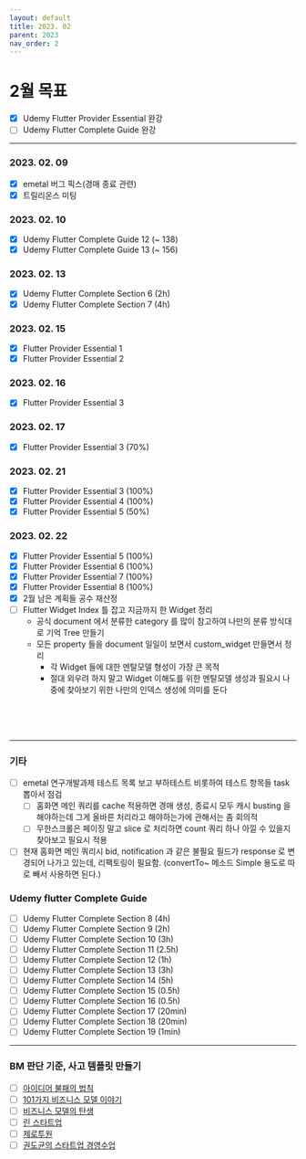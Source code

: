 ```yaml
---
layout: default
title: 2023. 02
parent: 2023
nav_order: 2
---
```


# 2월 목표
- [x] Udemy Flutter Provider Essential 완강
- [ ] Udemy Flutter Complete Guide 완강

<hr>

### 2023. 02. 09
- [x] emetal 버그 픽스(경매 종료 관련)
- [x] 트릴리온스 미팅

### 2023. 02. 10
- [x] Udemy Flutter Complete Guide 12 (~ 138)
- [X] Udemy Flutter Complete Guide 13 (~ 156)

### 2023. 02. 13
- [x] Udemy Flutter Complete Section 6 (2h)
- [x] Udemy Flutter Complete Section 7 (4h)

### 2023. 02. 15
- [x] Flutter Provider Essential 1
- [x] Flutter Provider Essential 2

### 2023. 02. 16
- [x] Flutter Provider Essential 3

### 2023. 02. 17
- [x] Flutter Provider Essential 3 (70%)

### 2023. 02. 21
- [x] Flutter Provider Essential 3 (100%)
- [x] Flutter Provider Essential 4 (100%)
- [x] Flutter Provider Essential 5 (50%)

### 2023. 02. 22
- [x] Flutter Provider Essential 5 (100%)
- [x] Flutter Provider Essential 6 (100%)
- [x] Flutter Provider Essential 7 (100%)
- [x] Flutter Provider Essential 8 (100%)
- [x] 2월 남은 계획들 공수 재산정
- [ ] Flutter Widget Index 틀 잡고 지금까지 한 Widget 정리
  - 공식 document 에서 분류한 category 를 많이 참고하여 나만의 분류 방식대로 기억 Tree 만들기
  - 모든 property 들을 document 일일이 보면서 custom_widget 만들면서 정리
    - 각 Widget 들에 대한 멘탈모델 형성이 가장 큰 목적
    - 절대 외우려 하지 말고 Widget 이해도를 위한 멘탈모델 생성과 필요시 나중에 찾아보기 위한 나만의 인덱스 생성에 의미를 둔다

<br>
<br>
<br>

<hr>

### 기타
- [ ] emetal 연구개발과제 테스트 목록 보고 부하테스트 비롯하여 테스트 항목들 task 뽑아서 점검
  - [ ] 홈화면 메인 쿼리를 cache 적용하면 경매 생성, 종료시 모두 캐시 busting 을 해야하는데 그게 올바른 처리라고 해야하는가에 관해서는 좀 회의적
  - [ ] 무한스크롤은 페이징 말고 slice 로 처리하면 count 쿼리 하나 아낄 수 있을지 찾아보고 필요시 적용
- [ ] 현재 홈화면 메인 쿼리시 bid, notification 과 같은 불필요 필드가 response 로 변경되어 나가고 있는데, 리팩토링이 필요함. (convertTo~ 메소드 Simple 용도로 따로 빼서 사용하면 된다.)

### Udemy flutter Complete Guide
- [ ] Udemy Flutter Complete Section 8 (4h)
- [ ] Udemy Flutter Complete Section 9 (2h)
- [ ] Udemy Flutter Complete Section 10 (3h)
- [ ] Udemy Flutter Complete Section 11 (2.5h)
- [ ] Udemy Flutter Complete Section 12 (1h)
- [ ] Udemy Flutter Complete Section 13 (3h)
- [ ] Udemy Flutter Complete Section 14 (5h)
- [ ] Udemy Flutter Complete Section 15 (0.5h)
- [ ] Udemy Flutter Complete Section 16 (0.5h)
- [ ] Udemy Flutter Complete Section 17 (20min)
- [ ] Udemy Flutter Complete Section 18 (20min)
- [ ] Udemy Flutter Complete Section 19 (1min)

<hr>

### BM 판단 기준, 사고 템플릿 만들기
- [ ] [아이디어 불패의 법칙](https://www.aladin.co.kr/shop/wproduct.aspx?ItemId=236350317)
- [ ] [101가지 비즈니스 모델 이야기](https://www.aladin.co.kr/shop/wproduct.aspx?ItemId=241936435)
- [ ] [비즈니스 모델의 탄생](https://search.shopping.naver.com/book/catalog/32455039041?query=%EB%B9%84%EC%A6%88%EB%8B%88%EC%8A%A4%20%EB%AA%A8%EB%8D%B8%EC%9D%98%20%ED%83%84%EC%83%9D&NaPm=ct%3Dldicvdo8%7Cci%3D8002f12a71b54c51a3ab5ed87dfa54ef58ae34ba%7Ctr%3Dboksl%7Csn%3D95694%7Chk%3D23a3873382166bf3fc979a7765545d96d2376aec)
- [ ] [린 스타트업](https://search.shopping.naver.com/book/catalog/32436122059?cat_id=50010702&frm=PBOKMOD&query=%EB%A6%B0+%EC%8A%A4%ED%83%80%ED%8A%B8%EC%97%85&NaPm=ct%3Dldicxb48%7Cci%3D74e0745db479c7db6ad92d34d5ded44df0084c43%7Ctr%3Dboknx%7Csn%3D95694%7Chk%3Dd289c98ac19ae792e404c30aa6e8e5a1b8c4e0ea)
- [ ] [제로투원](https://search.shopping.naver.com/book/catalog/32483707626?cat_id=50010520&frm=PBOKMOD&query=%EC%A0%9C%EB%A1%9C+%ED%88%AC%EC%9B%90&NaPm=ct%3Dldicxs3c%7Cci%3D55c7a90d6d2d4f553c9ea189e62a845751e4c3d3%7Ctr%3Dboknx%7Csn%3D95694%7Chk%3D3ba8dc0378cd9eef39f8b10da499d158b91d2b07)
- [ ] [권도균의 스타트업 경영수업](https://search.shopping.naver.com/book/catalog/32441089176?cat_id=50005827&frm=PBOKPRO&query=%EA%B6%8C%EB%8F%84%EA%B7%A0%EC%9D%98+%EC%8A%A4%ED%83%80%ED%8A%B8%EC%97%85+%EA%B2%BD%EC%98%81+%EC%88%98%EC%97%85&NaPm=ct%3Dldicy6r4%7Cci%3D25d09a45e6edeb6955c01e912f591e7a43f8f824%7Ctr%3Dboknx%7Csn%3D95694%7Chk%3D7d79387ab9afbd08bd271d9e24bdc86ddf73b535)
